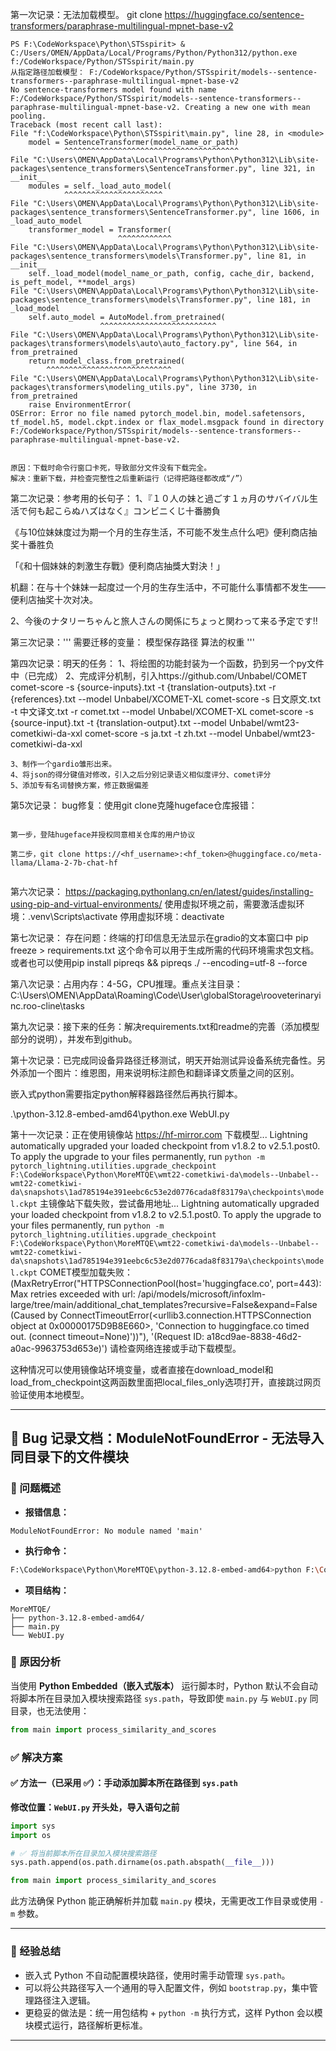 第一次记录：无法加载模型。
    git clone https://huggingface.co/sentence-transformers/paraphrase-multilingual-mpnet-base-v2

    PS F:\CodeWorkspace\Python\STSspirit> & C:/Users/OMEN/AppData/Local/Programs/Python/Python312/python.exe f:/CodeWorkspace/Python/STSspirit/main.py
    从指定路径加载模型： F:/CodeWorkspace/Python/STSspirit/models--sentence-transformers--paraphrase-multilingual-mpnet-base-v2
    No sentence-transformers model found with name F:/CodeWorkspace/Python/STSspirit/models--sentence-transformers--paraphrase-multilingual-mpnet-base-v2. Creating a new one with mean pooling.
    Traceback (most recent call last):
    File "f:\CodeWorkspace\Python\STSspirit\main.py", line 28, in <module>
        model = SentenceTransformer(model_name_or_path)
                ^^^^^^^^^^^^^^^^^^^^^^^^^^^^^^^^^^^^^^^
    File "C:\Users\OMEN\AppData\Local\Programs\Python\Python312\Lib\site-packages\sentence_transformers\SentenceTransformer.py", line 321, in __init__ 
        modules = self._load_auto_model(
                ^^^^^^^^^^^^^^^^^^^^^^
    File "C:\Users\OMEN\AppData\Local\Programs\Python\Python312\Lib\site-packages\sentence_transformers\SentenceTransformer.py", line 1606, in _load_auto_model
        transformer_model = Transformer(
                            ^^^^^^^^^^^^
    File "C:\Users\OMEN\AppData\Local\Programs\Python\Python312\Lib\site-packages\sentence_transformers\models\Transformer.py", line 81, in __init__   
        self._load_model(model_name_or_path, config, cache_dir, backend, is_peft_model, **model_args)
    File "C:\Users\OMEN\AppData\Local\Programs\Python\Python312\Lib\site-packages\sentence_transformers\models\Transformer.py", line 181, in _load_model
        self.auto_model = AutoModel.from_pretrained(
                        ^^^^^^^^^^^^^^^^^^^^^^^^^^
    File "C:\Users\OMEN\AppData\Local\Programs\Python\Python312\Lib\site-packages\transformers\models\auto\auto_factory.py", line 564, in from_pretrained
        return model_class.from_pretrained(
            ^^^^^^^^^^^^^^^^^^^^^^^^^^^^
    File "C:\Users\OMEN\AppData\Local\Programs\Python\Python312\Lib\site-packages\transformers\modeling_utils.py", line 3730, in from_pretrained       
        raise EnvironmentError(
    OSError: Error no file named pytorch_model.bin, model.safetensors, tf_model.h5, model.ckpt.index or flax_model.msgpack found in directory F:/CodeWorkspace/Python/STSspirit/models--sentence-transformers--paraphrase-multilingual-mpnet-base-v2.


    原因：下载时命令行窗口卡死，导致部分文件没有下载完全。
    解决：重新下载，并检查完整性之后重新运行（记得把路径都改成“/”）

第二次记录：参考用的长句子：
1、『１０人の妹と過ごす１ヵ月のサバイバル生活で何も起こらぬハズはなく』コンビニくじ十番勝負

《与10位妹妹度过为期一个月的生存生活，不可能不发生点什么吧》便利商店抽奖十番胜负

「《和十個妹妹的刺激生存戰》便利商店抽獎大對決！」

机翻：在与十个妹妹一起度过一个月的生存生活中，不可能什么事情都不发生——便利店抽奖十次对决。


2、今後のナタリーちゃんと旅人さんの関係にちょっと関わって来る予定です!!

第三次记录：'''
需要迁移的变量：
模型保存路径
算法的权重
'''

第四次记录：明天的任务：
    1、将绘图的功能封装为一个函数，扔到另一个py文件中（已完成）
    2、完成评分机制，引入https://github.com/Unbabel/COMET
        comet-score -s {source-inputs}.txt -t {translation-outputs}.txt -r {references}.txt --model Unbabel/XCOMET-XL
        comet-score -s 日文原文.txt -t 中文译文.txt -r comet.txt --model Unbabel/XCOMET-XL
        comet-score -s {source-input}.txt -t {translation-output}.txt --model Unbabel/wmt23-cometkiwi-da-xxl
        comet-score -s ja.txt -t zh.txt --model Unbabel/wmt23-cometkiwi-da-xxl



    3、制作一个gardio雏形出来。
    4、将json的得分键值对修改，引入之后分别记录语义相似度评分、comet评分
    5、添加专有名词替换方案，修正数据偏差


第5次记录：
bug修复：使用git clone克隆hugeface仓库报错：
```

第一步，登陆hugeface并授权同意相关仓库的用户协议

第二步，git clone https://<hf_username>:<hf_token>@huggingface.co/meta-llama/Llama-2-7b-chat-hf


```

第六次记录：
    https://packaging.pythonlang.cn/en/latest/guides/installing-using-pip-and-virtual-environments/
    使用虚拟环境之前，需要激活虚拟环境：.venv\Scripts\activate
    停用虚拟环境：deactivate

第七次记录：
    存在问题：终端的打印信息无法显示在gradio的文本窗口中
    pip freeze > requirements.txt 这个命令可以用于生成所需的代码环境需求包文档。
    或者也可以使用pip install pipreqs && pipreqs ./ --encoding=utf-8 --force

第八次记录：占用内存：4-5G，CPU推理。重点关注目录：C:\Users\OMEN\AppData\Roaming\Code\User\globalStorage\rooveterinaryinc.roo-cline\tasks

第九次记录：接下来的任务：解决requirements.txt和readme的完善（添加模型部分的说明），并发布到github。

第十次记录：已完成同设备异路径迁移测试，明天开始测试异设备系统完备性。另外添加一个图片：维恩图，用来说明标注颜色和翻译译文质量之间的区别。

嵌入式python需要指定python解释器路径然后再执行脚本。

.\python-3.12.8-embed-amd64\python.exe WebUI.py

第十一次记录：正在使用镜像站 https://hf-mirror.com 下载模型...
Lightning automatically upgraded your loaded checkpoint from v1.8.2 to v2.5.1.post0. To apply the upgrade to your files permanently, run `python -m pytorch_lightning.utilities.upgrade_checkpoint F:\CodeWorkspace\Python\MoreMTQE\wmt22-cometkiwi-da\models--Unbabel--wmt22-cometkiwi-da\snapshots\1ad785194e391eebc6c53e2d0776cada8f83179a\checkpoints\model.ckpt`
主镜像站下载失败，尝试备用地址...
Lightning automatically upgraded your loaded checkpoint from v1.8.2 to v2.5.1.post0. To apply the upgrade to your files permanently, run `python -m pytorch_lightning.utilities.upgrade_checkpoint F:\CodeWorkspace\Python\MoreMTQE\wmt22-cometkiwi-da\models--Unbabel--wmt22-cometkiwi-da\snapshots\1ad785194e391eebc6c53e2d0776cada8f83179a\checkpoints\model.ckpt`
COMET模型加载失败：(MaxRetryError("HTTPSConnectionPool(host='huggingface.co', port=443): Max retries exceeded with url: /api/models/microsoft/infoxlm-large/tree/main/additional_chat_templates?recursive=False&expand=False (Caused by ConnectTimeoutError(<urllib3.connection.HTTPSConnection object at 0x00000175D9B8E660>, 'Connection to huggingface.co timed out. (connect timeout=None)'))"), '(Request ID: a18cd9ae-8838-46d2-a0ac-9963753d653e)')
请检查网络连接或手动下载模型。

这种情况可以使用镜像站环境变量，或者直接在download_model和load_from_checkpoint这两函数里面把local_files_only选项打开，直接跳过网页验证使用本地模型。



---

## 📝 Bug 记录文档：ModuleNotFoundError - 无法导入同目录下的文件模块

### 📌 问题概述

- **报错信息：**

```
ModuleNotFoundError: No module named 'main'
```

- **执行命令：**

```bash
F:\CodeWorkspace\Python\MoreMTQE\python-3.12.8-embed-amd64>python F:\CodeWorkspace\Python\MoreMTQE\WebUI.py
```

- **项目结构：**

```
MoreMTQE/
├── python-3.12.8-embed-amd64/
├── main.py
└── WebUI.py
```

### 🎯 原因分析

当使用 **Python Embedded（嵌入式版本）** 运行脚本时，Python 默认不会自动将脚本所在目录加入模块搜索路径 `sys.path`，导致即使 `main.py` 与 `WebUI.py` 同目录，也无法使用：

```python
from main import process_similarity_and_scores
```

### ✅ 解决方案

#### ✅ 方法一（已采用 ✅）：手动添加脚本所在路径到 `sys.path`

**修改位置：`WebUI.py` 开头处，导入语句之前**

```python
import sys
import os

# ✅ 将当前脚本所在目录加入模块搜索路径
sys.path.append(os.path.dirname(os.path.abspath(__file__)))

from main import process_similarity_and_scores
```

此方法确保 Python 能正确解析并加载 `main.py` 模块，无需更改工作目录或使用 `-m` 参数。

---

### 🧠 经验总结

- 嵌入式 Python 不自动配置模块路径，使用时需手动管理 `sys.path`。
- 可以将公共路径写入一个通用的导入配置文件，例如 `bootstrap.py`，集中管理路径注入逻辑。
- 更稳妥的做法是：统一用包结构 + `python -m` 执行方式，这样 Python 会以模块模式运行，路径解析更标准。

---

